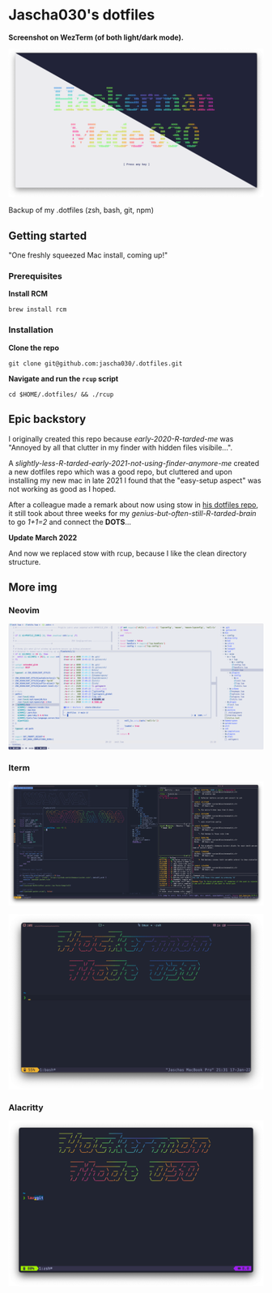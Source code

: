 # Jascha030's dotfiles

**Screenshot on WezTerm (of both light/dark mode).**

![WezTerm home](https://github.com/jascha030/.dotfiles/blob/main/img/intro.png?raw=true)

Backup of my .dotfiles (zsh, bash, git, npm)

## Getting started

"One freshly squeezed Mac install, coming up!"

### Prerequisites

**Install RCM**

```shell
brew install rcm
```

### Installation

**Clone the repo**

```shell
git clone git@github.com:jascha030/.dotfiles.git
```

**Navigate and run the `rcup` script**

```shell
cd $HOME/.dotfiles/ && ./rcup
```

## Epic backstory

I originally created this repo because _early-2020-R-tarded-me_ was "Annoyed by all that clutter in my finder with hidden files visibile...".

A _slightly-less-R-tarded-early-2021-not-using-finder-anymore-me_ created a new dotfiles repo which was a good repo, but cluttered and upon installing my new mac in late 2021 I found that the "easy-setup aspect" was not working as good as I hoped.

After a colleague made a remark about now using stow in [his dotfiles repo](https://github.com/V1RE/dotfiles), it still took about three weeks for my _genius-but-often-still-R-tarded-brain_ to go _1+1=2_ and connect the **DOTS**... 

**Update March 2022**

And now we replaced stow with rcup, because I like the clean directory structure.

## More img

### Neovim

![wezterm nvim light](https://github.com/jascha030/.dotfiles/blob/main/img/neovim-wezterm-light.png?raw=true)

### Iterm

![terminal in action](https://github.com/jascha030/.dotfiles/blob/main/img/nvim-tmux-lazygit-iterm.png?raw=true)

![iTerm home](https://github.com/jascha030/.dotfiles/blob/main/img/term-home-iterm.png?raw=true)

### Alacritty

![Alacritty home](https://github.com/jascha030/.dotfiles/blob/main/img/term-home-alacritty.png?raw=true)

